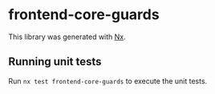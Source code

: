 # frontend-core-guards

This library was generated with [Nx](https://nx.dev).

## Running unit tests

Run `nx test frontend-core-guards` to execute the unit tests.
